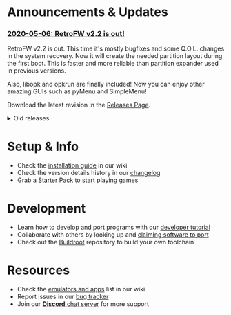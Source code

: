 # Announcements & Updates

### [2020-05-06: RetroFW v2.2 is out!](https://github.com/retrofw/retrofw.github.io/releases/tag/v2.2)

RetroFW v2.2 is out. This time it's mostly bugfixes and some Q.O.L. changes in the system recovery. Now it will create the needed partition layout during the first boot. This is faster and more reliable than partition expander used in previous versions.

Also, libopk and opkrun are finally included! Now you can enjoy other amazing GUIs such as pyMenu and SimpleMenu!

Download the latest revision in the [Releases Page](https://github.com/retrofw/retrofw.github.io/releases).



<details><summary>Old releases</summary>


### [2020-02-14: RetroFW v2.1 is out!](https://github.com/retrofw/retrofw.github.io/releases/tag/v2.1)

RetroFW v2.1 is out with a new batch of bug fixes. It brings more stability, improvements and also features for the developers. Just in time to show your valentine how much you love them!

This release brings all the performance, devices, features, ports, and fun that you remember from 2.0! 2.1 adds important fixes like the vfat configuration, improved low-battery notification, and the ability to scan ExFAT formatted cards for OPK releases. It also brings us cool new features like the fastest file browsing ever, ~~libopk and opkrun tools~~, default CPU speed of 600MHz, faster debugging loops with better log file management, and too many small tweaks to mention!

(Fix to come soon for libopk and opkrun!)

Check the changelog and download the latest revision in the [Releases Page](https://github.com/retrofw/retrofw.github.io/releases).

### [2019-12-27: RetroFW 2.0 patch 001 (vfat-lower)](https://github.com/retrofw/retrofw.github.io/releases/download/2.0/patch-2.0-001-vfat-lower.ipk)
This little patch rollbacks a change we made to VFAT mounting options (from "lower" to "mixed"). We're rolling it back because, in combination with a Windows copy bug, it caused FBA and NeoGeo ROMS not to be recognized by emulators when put in internal SD. Just install it from Explorer like a normal IPK.

[patch-2.0-001-vfat-lower.ipk](https://github.com/retrofw/retrofw.github.io/releases/download/2.0/patch-2.0-001-vfat-lower.ipk)

### [2019-12-20: RetroFW v2.0 is out!](https://github.com/retrofw/retrofw.github.io/releases/tag/2.0)

After many months of development and testing, it is my great pleasure to officially announce the release of RetroFW 2.0!

This release brings more performance, more devices, more features, more ports, and more fun! With the addition of OPK package support, you can now bring your emulator installations from device to device. Just like your ROMs!

Check the changelog and download the latest revision in the [Releases Page](https://github.com/retrofw/retrofw.github.io/releases).


</details>



# Setup & Info

- Check the [installation guide](https://github.com/retrofw/retrofw.github.io/wiki/Install-Firmware) in our wiki
- Check the version details history in our [changelog](https://retrofw.github.io/CHANGELOG)
- Grab a [Starter Pack](https://github.com/retrofw/retrofw.github.io/releases/tag/StarterPack2.0) to start playing games

# Development

- Learn how to develop and port programs with our [developer tutorial](https://docs.google.com/document/d/19kJXO3EZ8XCoeporuUUgV_S93AaPbSagza3sAgBILu8/edit?usp=sharing)
- Collaborate with others by looking up and [claiming software to port](https://docs.google.com/spreadsheets/d/1CfDmrbuRfihLl-emOtaS3RMg6t_em3EQQkQupw7vCRw/edit?usp=sharing)
- Check out the [Buildroot](https://github.com/retrofw/buildroot) repository to build your own toolchain

# Resources

- Check the [emulators and apps](https://github.com/retrofw/retrofw.github.io/wiki/Emulators-and-Apps) list in our wiki
- Report issues in our [bug tracker](https://github.com/retrofw/retrofw.github.io/issues)
- Join our [**Discord** chat server](https://discord.gg/CX67MCH) for more support

